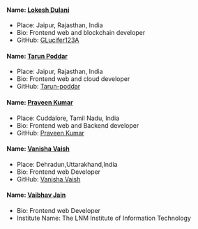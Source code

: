 #### Name: [Lokesh Dulani](https://github.com/lucifer123A)
- Place: Jaipur, Rajasthan, India
- Bio: Frontend web and blockchain developer
- GitHub: [GLucifer123A](https://github.com/lucifer123A)

#### Name: [Tarun Poddar](https://github.com/Tarun-poddar)
- Place: Jaipur, Rajasthan, India
- Bio: Frontend web and cloud developer
- GitHub: [Tarun-poddar](https://github.com/Tarun-poddar)

#### Name: [Praveen Kumar](https://github.com/pravee42)
- Place: Cuddalore, Tamil Nadu, India
- Bio: Frontend web and Backend developer
- GitHub: [Praveen Kumar](https://github.com/pravee42)

#### Name: [Vanisha Vaish](https://github.com/v-vanisha)
- Place: Dehradun,Uttarakhand,India
- Bio: Frontend web Developer
- GitHub: [Vanisha Vaish](https://github.com/v-vanisha)




#### Name: [Vaibhav Jain](https://github.com/vjainlion)
- Bio: Frontend web Developer
- Institute Name: The LNM Institute of Information Technology


